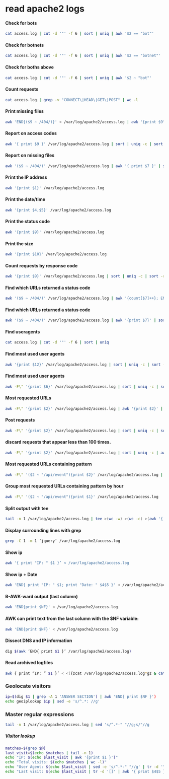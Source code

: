#  read apache2 logs

#### Check for bots

```sh
cat access.log | cut -d '"' -f 6 | sort | uniq | awk '$2 == "bot"'
```

#### Check for botnets
```sh
cat access.log | cut -d '"' -f 6 | sort | uniq | awk '$2 == "botnet"'
```

#### Check for boths above
```sh
cat access.log | cut -d '"' -f 6 | sort | uniq | awk '$2 ~ "bot"'
```
#### Count requests
```sh
cat access.log | grep -v "CONNECT\|HEAD\|GET\|POST" | wc -l
```
#### Print missing files

```sh
awk 'END{($9 ~ /404/)}' < /var/log/apache2/access.log | awk '{print $9": " $7}'
```

#### Report on access codes

```sh
awk '{ print $9 }' /var/log/apache2/access.log | sort | uniq -c | sort -rn
```

#### Report on missing files

```sh
awk '($9 ~ /404/)' /var/log/apache2/access.log | awk '{ print $7 }' | sort | uniq -c | sort -nr
```

#### Print the IP address

```sh
awk '{print $1}' /var/log/apache2/access.log
```

#### Print the date/time

```sh
awk '{print $4,$5}' /var/log/apache2/access.log
```

#### Print the status code

```sh
awk '{print $9}' /var/log/apache2/access.log
```

#### Print the size
```sh
awk '{print $10}' /var/log/apache2/access.log
```

#### Count requests by response code
```sh
awk '{print $9}' /var/log/apache2/access.log | sort | uniq -c | sort -rn
```

#### Find which URLs returned a status code
```sh
awk '($9 ~ /404/)' /var/log/apache2/access.log | awk '{count[$7]++}; END { for (i in count) print i, count[i] }'
```

#### Find which URLs returned a status code
```sh
awk '($9 ~ /404/)' /var/log/apache2/access.log | awk '{print $7}' | sort | uniq -c | sort -returned
```

#### Find useragents
```sh
cat access.log | cut -d '"' -f 6 | sort | uniq
```

#### Find most used user agents
```sh
awk '{print $12}' /var/log/apache2/access.log | sort | uniq -c | sort -rn
```
#### Find most used user agents
```sh
awk -F\" '{print $6}' /var/log/apache2/access.log | sort | uniq -c | sort -rn
```
#### Most requested URLs
```sh
awk -F\" '{print $2}' /var/log/apache2/access.log | awk '{print $2}' | sort | uniq -c | sort -rn
```
#### Post requests
```sh
awk -F\" '{print $2}' /var/log/apache2/access.log | sort | uniq -c | sort -rn
```
#### discard requests that appear less than 100 times. 
```sh
awk -F\" '{print $2}' /var/log/apache2/access.log | sort | uniq -c | awk '$1>=100{print}' | sort -rn
```
#### Most requested URLs containing pattern
```sh
awk -F\" '($2 ~ "/api/event"){print $2}' /var/log/apache2/access.log | awk '{print $2}' | sort | uniq -c
```
#### Group most requested URLs containing pattern by hour
```sh
awk -F\" '($2 ~ "/api/event"){print $1}' /var/log/apache2/access.log
```
#### Split output with tee
```sh
tail -n 1 /var/log/apache2/access.log | tee >(wc -w) >(wc -c) >(awk '{ print $1 }')
```

####  Display surrounding lines with grep
```sh
grep -C 1 -m 1 ‘jquery’ /var/log/apache2/access.log
```
#### Show ip
```sh
awk '{ print "IP: " $1 }’ < /var/log/apache2/access.log
```
#### Show ip + Date
```sh
awk 'END{ print "IP: " $1; print "Date: " $4$5 }' < /var/log/apache2/access.log | sed 's/\[//g;s/\]//g'
```
#### B-AWK-ward output (last column)
```sh
awk 'END{print $NF}' < /var/log/apache2/access.log
```
#### AWK can print text from the last column with the $NF variable:
```sh
awk 'END{print $NF}' < /var/log/apache2/access.log
```

#### Dissect DNS and IP information
```sh
dig $(awk ‘END{ print $1 }’ /var/log/apache2/access.log)
```
#### Read archived logfiles
```sh
awk { print “IP: “ $1 }’ < <({zcat /var/log/apache2/access.log*gz & cat /var/log/apache2/access.log)}
```

### Geolocate visitors
```sh
ip=$(dig $1 | grep -A 1 'ANSWER SECTION') | awk 'END{ print $NF }')
echo geoiplookup $ip | sed -e 's/^.*: //g'
```

### Master regular expressions
```sh
tail -n 1 /var/log/apache2/access.log | sed 's/^.*-" "//g;s/"//g
```

##### Visitor lookup
```sh
matches=$(grep $@)
last_visit=$(echo $matches | tail -n 1)
echo "IP: $(echo $last_visit | awk '{print $1 }')"
echo "Total visits: $(echo $matches | wc -l)"
echo "User Agent: $(echo $last_visit | sed -e 's/^.*-" "//g' | tr -d '"')"
echo "Last visit: $(echo $last_visit | tr -d '[]' | awk '{ print $4$5 }')"
```
